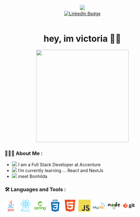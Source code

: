 <div id="header" align="center">
  <img src="https://media.giphy.com/media/Ss0EiG29MulxjBXKVu/giphy.gif?cid=790b7611x9ayystc8vnit9v0upgcb2rsc1cvukhigcfjawaa&ep=v1_stickers_search&rid=giphy.gif&ct=s"  width="100"/>
  <div id="badges">
    <a href="https://www.linkedin.com/in/victoriamorris444/">
    <img src="https://img.shields.io/badge/LinkedIn-blue?style=for-the-badge&logo=linkedin&logoColor=white" alt="LinkedIn Badge"/>
    </a>
  </div>
  <img src="https://komarev.com/ghpvc/?username=heyimvictoria&style=flat-square&color=blue" alt=""/>
  <h1>
  hey, im victoria 👋🏾
  </h1>
</div>

<div align="center">
  <img src="https://media.giphy.com/media/kd3ugTL4g37eib6H9k/giphy.gif?cid=790b7611eqqzv4jgz71z4gwdmnivfqo9ckvl9q1mi3akuf0e&ep=v1_gifs_search&rid=giphy.gif&ct=g" width="300" height="300"/>
</div>

### 👩🏾‍💻 About Me :
- <img src="https://media.giphy.com/media/WUlplcMpOCEmTGBtBW/giphy.gif" width="30"> I am a Full Stack Developer at Accenture  
- <img src="https://media.giphy.com/media/v1.Y2lkPTc5MGI3NjExbng3ZGN1emN0aTZqMHAydGF5ejcxNHlvc2dpdTQ0ZHFldmN4dWVhNyZlcD12MV9zdGlja2Vyc19zZWFyY2gmY3Q9cw/R8c0QXyT9IKpfRjzI4/giphy.gif" width="30"> I’m currently learning ... React and NextJs
- <img src="https://media.giphy.com/media/v1.Y2lkPTc5MGI3NjExeHVpb2Y4dXJ2NDZlMXJlZTh4cWR2MHkwcXk2ZzYzOGt0MHBrdnhlciZlcD12MV9naWZzX3NlYXJjaCZjdD1n/wM0IbbTKs2yhXck0sP/giphy.gif" width="30">  meet Bonhilda


<!---
heyimvictoria/heyimvictoria is a ✨ special ✨ repository because its `README.md` (this file) appears on your GitHub profile.
You can click the Preview link to take a look at your changes.
--->

### :hammer_and_wrench: Languages and Tools :
<div>
  <img src="https://github.com/devicons/devicon/blob/master/icons/java/java-original-wordmark.svg" title="Java" alt="Java" width="40" height="40"/>&nbsp;
  <img src="https://github.com/devicons/devicon/blob/master/icons/react/react-original-wordmark.svg" title="React" alt="React" width="40" height="40"/>&nbsp;
  <img src="https://github.com/devicons/devicon/blob/master/icons/spring/spring-original-wordmark.svg" title="Spring" alt="Spring" width="40" height="40"/>&nbsp;
  <img src="https://github.com/devicons/devicon/blob/master/icons/css3/css3-plain-wordmark.svg"  title="CSS3" alt="CSS" width="40" height="40"/>&nbsp;
  <img src="https://github.com/devicons/devicon/blob/master/icons/html5/html5-original.svg" title="HTML5" alt="HTML" width="40" height="40"/>&nbsp;
  <img src="https://github.com/devicons/devicon/blob/master/icons/javascript/javascript-original.svg" title="JavaScript" alt="JavaScript" width="40" height="40"/>&nbsp;
  <img src="https://github.com/devicons/devicon/blob/master/icons/mysql/mysql-original-wordmark.svg" title="MySQL"  alt="MySQL" width="40" height="40"/>&nbsp;
  <img src="https://github.com/devicons/devicon/blob/master/icons/nodejs/nodejs-original-wordmark.svg" title="NodeJS" alt="NodeJS" width="40" height="40"/>&nbsp;
  <img src="https://github.com/devicons/devicon/blob/master/icons/git/git-original-wordmark.svg" title="Git" **alt="Git" width="40" height="40"/>
</div>
